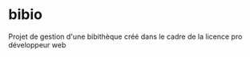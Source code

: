 bibio
=====

Projet de gestion d'une bibithèque créé dans le cadre de la licence pro développeur web
